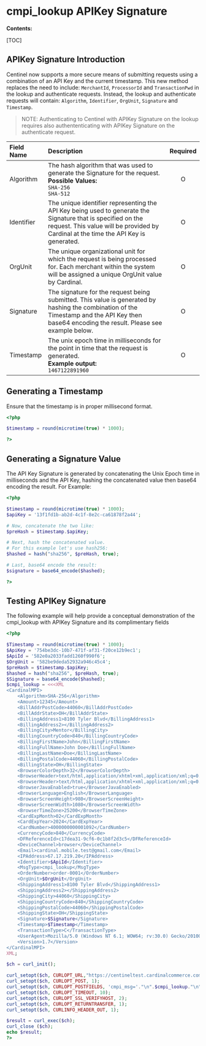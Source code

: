 <h1>cmpi_lookup APIKey Signature</h1>

__Contents:__

[TOC]

## APIKey Signature Introduction ##

Centinel now supports a more secure means of submitting requests using a combination of an API Key and the current timestamp.  This new method replaces the need to include: `MerchantId`, `ProcessorId` and `TransactionPwd` in the lookup and authenticate requests.  Instead, the lookup and authenticate requests will contain: `Algorithm`, `Identifier`, `OrgUnit`, `Signature` and `Timestamp`.

>NOTE: Authenticating to Centinel with APIKey Signature on the lookup requires also authententicating with APIKey Signature on the authenticate request.

| Field Name | Description | Required |
| :-- | :-- | :--: |
| Algorithm | The hash algorithm that was used to generate the Signature for the request.<br>__Possible Values:__<br>`SHA-256`<br>`SHA-512` | O |
| Identifier | The unique identifier representing the API Key being used to generate the Signature that is specified on the request. This value will be provided by Cardinal at the time the API Key is generated. | O |
| OrgUnit | The unique organizational unit for which the request is being processed for. Each merchant within the system will be assigned a unique OrgUnit value by Cardinal. | O |
| Signature | The signature for the request being submitted. This value is generated by hashing the combination of the Timestamp and the API Key then base64 encoding the result. Please see example below. | O |
| Timestamp | The unix epoch time in milliseconds for the point in time that the request is generated.<br>__Example output:__<br>`1467122891960` | O |

## Generating a Timestamp ##

Ensure that the timestamp is in proper millisecond format.

```PHP
<?php

$timestamp = round(microtime(true) * 1000);

?>
```

## Generating a Signature Value ##

The API Key Signature is generated by concatenating the Unix Epoch time in milliseconds and the API Key, hashing the concatenated value then base64 encoding the result.
For Example:

```PHP
<?php

$timestamp = round(microtime(true) * 1000);
$apiKey = '13f1fd1b-ab2d-4c1f-8e2c-ca61878f2a44';

# Now, concatenate the two like:
$preHash = $timestamp.$apiKey;

# Next, hash the concatenated value.
# For this example let's use hash256:
$hashed = hash("sha256", $preHash, true);

# Last, base64 encode the result:
$signature = base64_encode($hashed);

?>
```

## Testing APIKey Signature ##

The following example will help provide a conceptual demonstration of the cmpi_lookup with APIKey Signature and its complimentary fields

```PHP
<?php

$Timestamp = round(microtime(true) * 1000);
$ApiKey = '754be3dc-10b7-471f-af31-f20ce12b9ec1';
$ApiId = '582e0a2033fadd1260f990f6';
$OrgUnit = '582be9deda52932a946c45c4';
$preHash = $timestamp.$apiKey;
$hashed = hash("sha256", $preHash, true);
$Signature = base64_encode($hashed);
$cmpi_lookup = <<<XML
<CardinalMPI>
    <Algorithm>SHA-256</Algorithm>
    <Amount>12345</Amount>
    <BillAddrPostCode>44060</BillAddrPostCode>
    <BillAddrState>OH</BillAddrState>
    <BillingAddress1>8100 Tyler Blvd</BillingAddress1>
    <BillingAddress2></BillingAddress2>
    <BillingCity>Mentor</BillingCity>
    <BillingCountryCode>840</BillingCountryCode>
    <BillingFirstName>John</BillingFirstName>
    <BillingFullName>John Doe</BillingFullName>
    <BillingLastName>Doe</BillingLastName>
    <BillingPostalCode>44060</BillingPostalCode>
    <BillingState>OH</BillingState>
    <BrowserColorDepth>32</BrowserColorDepth>
    <BrowserHeader>text/html,application/xhtml+xml,application/xml;q=0.9,*/*;q=0.8</BrowserHeader>
    <BrowserHeader>text/html,application/xhtml+xml,application/xml;q=0.9,</BrowserHeader>
    <BrowserJavaEnabled>true</BrowserJavaEnabled>
    <BrowserLanguage>English</BrowserLanguage>
    <BrowserScreenHeight>980</BrowserScreenHeight>
    <BrowserScreenWidth>1080</BrowserScreenWidth>
    <BrowserTimeZone>25200</BrowserTimeZone>
    <CardExpMonth>02</CardExpMonth>
    <CardExpYear>2024</CardExpYear>
    <CardNumber>4000000000001092</CardNumber>
    <CurrencyCode>840</CurrencyCode>
    <DFReferenceId>c17dea31-9cf6-0c1b8f2d3c5</DFReferenceId>
    <DeviceChannel>browser</DeviceChannel>
    <Email>cardinal.mobile.test@gmail.com</Email>
    <IPAddress>67.17.219.20</IPAddress>
    <Identifier>$ApiId</Identifier>
    <MsgType>cmpi_lookup</MsgType>
    <OrderNumber>order-0001</OrderNumber>
    <OrgUnit>$OrgUnit</OrgUnit>
    <ShippingAddress1>8100 Tyler Blvd</ShippingAddress1>
    <ShippingAddress2></ShippingAddress2>
    <ShippingCity>44060</ShippingCity>
    <ShippingCountryCode>840</ShippingCountryCode>
    <ShippingPostalCode>44060</ShippingPostalCode>
    <ShippingState>OH</ShippingState>
    <Signature>$Signature</Signature>
    <Timestamp>$Timestamp</Timestamp>
    <TransactionType>C</TransactionType>
    <UserAgent>Mozilla/5.0 (Windows NT 6.1; WOW64; rv:30.0) Gecko/20100101 Firefox/30.0</UserAgent>
    <Version>1.7</Version>
</CardinalMPI>
XML;

$ch = curl_init();

curl_setopt($ch, CURLOPT_URL,"https://centineltest.cardinalcommerce.com/maps/txns.asp");
curl_setopt($ch, CURLOPT_POST, 1);
curl_setopt($ch, CURLOPT_POSTFIELDS, 'cmpi_msg='."\n".$cmpi_lookup."\n");
curl_setopt($ch, CURLOPT_TIMEOUT, 10);
curl_setopt($ch, CURLOPT_SSL_VERIFYHOST, 2);
curl_setopt($ch, CURLOPT_RETURNTRANSFER, 1);
curl_setopt($ch, CURLINFO_HEADER_OUT, 1);

$result = curl_exec($ch);
curl_close ($ch);
echo $result;
?>
```




